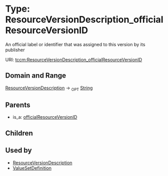 
# Type: ResourceVersionDescription_officialResourceVersionID


An official label or identifier that was assigned to this version by its publisher

URI: [tccm:ResourceVersionDescription_officialResourceVersionID](https://hotecosystem.org/tccm/ResourceVersionDescription_officialResourceVersionID)


## Domain and Range

[ResourceVersionDescription](ResourceVersionDescription.md) ->  <sub>OPT</sub> [String](types/String.md)

## Parents

 *  is_a: [officialResourceVersionID](officialResourceVersionID.md)

## Children


## Used by

 * [ResourceVersionDescription](ResourceVersionDescription.md)
 * [ValueSetDefinition](ValueSetDefinition.md)

